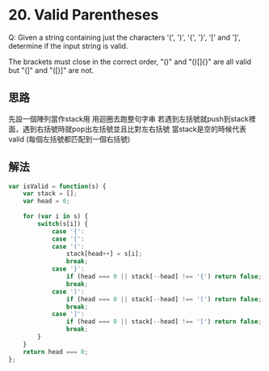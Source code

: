 # 20. Valid Parentheses
Q: Given a string containing just the characters '(', ')', '{', '}', '[' and ']', determine if the input string is valid.

The brackets must close in the correct order, "()" and "()[]{}" are all valid but "(]" and "([)]" are not.

## 思路
先設一個陣列當作stack用
用迴圈去跑整句字串
若遇到左括號就push到stack裡面，遇到右括號時就pop出左括號並且比對左右括號
當stack是空的時候代表 valid (每個左括號都匹配到一個右括號)

## 解法
```javascript
var isValid = function(s) {
    var stack = [];
    var head = 0;
  
    for (var i in s) {
        switch(s[i]) {
            case '{':
            case '[':
            case '(':
                stack[head++] = s[i];
                break;
            case '}':
                if (head === 0 || stack[--head] !== '{') return false;
                break;
            case ')':
                if (head === 0 || stack[--head] !== '(') return false;
                break;
            case ']':
                if (head === 0 || stack[--head] !== '[') return false;
                break;
        }
    }
    return head === 0;
};
```